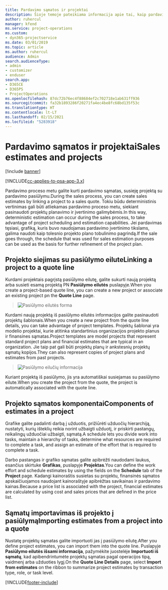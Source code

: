 ```yaml
---
title: Pardavimo sąmatos ir projektai
description: Šioje temoje pateikiama informacija apie tai, kaip pardavimo proceso metu pasinaudoti tvarkaraščio ir sąmatų privalumais.
author: ruhercul
manager: kfend
ms.service: project-operations
ms.custom:
- dyn365-projectservice
ms.date: 03/01/2019
ms.topic: article
ms.author: ruhercul
audience: Admin
search.audienceType:
- admin
- customizer
- enduser
search.app:
- D365CE
- D365PS
- ProjectOperations
ms.openlocfilehash: 87dc72b76ec4f88684ef2c702718e1ab631ff936
ms.sourcegitcommit: fa32b1893286f20271fa4ec4be8fc68bd135f53c
ms.translationtype: HT
ms.contentlocale: lt-LT
ms.lasthandoff: 02/15/2021
ms.locfileid: "5283918"
---
```

# <a name="sales-estimates-and-projects"></a><span data-ttu-id="dad2b-103">Pardavimo sąmatos ir projektai</span><span class="sxs-lookup"><span data-stu-id="dad2b-103">Sales estimates and projects</span></span>

[!include [banner](../includes/psa-now-project-operations.md)]

[!INCLUDE[cc-applies-to-psa-app-3.x](../includes/cc-applies-to-psa-app-3x.md)]

<span data-ttu-id="dad2b-104">Pardavimo proceso metu galite kurti pardavimo sąmatas, susieję projektą su pardavimo pasiūlymu.</span><span class="sxs-lookup"><span data-stu-id="dad2b-104">During the sales process, you can create sales estimates by linking a project to a sales quote.</span></span> <span data-ttu-id="dad2b-105">Tokiu būdu deterministinis vertinimas gali būti atliekamas pardavimo proceso metu, siekiant pasinaudoti projektų planavimo ir įvertinimo galimybėmis.</span><span class="sxs-lookup"><span data-stu-id="dad2b-105">In this way, deterministic estimation can occur during the sales process, to take advantage of project scheduling and estimation capabilities.</span></span> <span data-ttu-id="dad2b-106">Jei pardavimas tęsiasi, grafiką, kuris buvo naudojamas pardavimo įvertinimo tikslams, galima naudoti kaip tolesnio projekto plano tobulinimo pagrindą.</span><span class="sxs-lookup"><span data-stu-id="dad2b-106">If the sale goes through, the schedule that was used for sales estimation purposes can be used as the basis for further refinement of the project plan.</span></span>

## <a name="linking-a-project-to-a-quote-line"></a><span data-ttu-id="dad2b-107">Projekto siejimas su pasiūlymo eilute</span><span class="sxs-lookup"><span data-stu-id="dad2b-107">Linking a project to a quote line</span></span>

<span data-ttu-id="dad2b-108">Kurdami projektais pagrįstą pasiūlymo eilutę, galite sukurti naują projektą arba susieti esamą projektą PN **Pasiūlymo eilutės** puslapyje.</span><span class="sxs-lookup"><span data-stu-id="dad2b-108">When you create a project-based quote line, you can create a new project or associate an existing project pn the **Quote Line** page.</span></span> 

> ![Pasiūlymo eilutės forma](media/project-8.png)
 
<span data-ttu-id="dad2b-110">Kurdami naują projektą iš pasiūlymo eilutės informacijos galite pasinaudoti projektų šablonais.</span><span class="sxs-lookup"><span data-stu-id="dad2b-110">When you create a new project from the quote line details, you can take advantage of project templates.</span></span> <span data-ttu-id="dad2b-111">Projektų šablonai yra modelio projektai, kurie atitinka standartinius organizacijos projekto planus ir finansines sąmatas.</span><span class="sxs-lookup"><span data-stu-id="dad2b-111">Project templates are model projects that represent standard project plans and financial estimates that are typical in an organization.</span></span> <span data-ttu-id="dad2b-112">Jie taip pat gali būti projektų planų ir ankstesnių projektų sąmatų kopijos.</span><span class="sxs-lookup"><span data-stu-id="dad2b-112">They can also represent copies of project plans and estimates from past projects.</span></span>

> ![Pasiūlymo eilučių informacija](media/project-9.png)
  
<span data-ttu-id="dad2b-114">Kuriant projektą iš pasiūlymo, jis yra automatiškai susiejamas su pasiūlymo eilute.</span><span class="sxs-lookup"><span data-stu-id="dad2b-114">When you create the project from the quote, the project is automatically associated with the quote line.</span></span>

## <a name="components-of-estimates-in-a-project"></a><span data-ttu-id="dad2b-115">Projekto sąmatos komponentai</span><span class="sxs-lookup"><span data-stu-id="dad2b-115">Components of estimates in a project</span></span>

<span data-ttu-id="dad2b-116">Grafike galite padalinti darbą į užduotis, prižiūrėti užduočių hierarchiją, nustatyti, kurių išteklių reikia norint užbaigti užduotį, ir priskirti pastangų, reikalingų užduočiai užbaigti, sąmatą.</span><span class="sxs-lookup"><span data-stu-id="dad2b-116">A schedule lets you divide work into tasks, maintain a hierarchy of tasks, determine what resources are required to complete a task, and assign an estimate of the effort that is required to complete a task.</span></span>

<span data-ttu-id="dad2b-117">Darbo pastangas ir grafiko sąmatas galite apibrėžti naudodami laukus, esančius skirtuke **Grafikas**, puslapyje **Projektas**.</span><span class="sxs-lookup"><span data-stu-id="dad2b-117">You can define the work effort and schedule estimates by using the fields on the **Schedule** tab of the **Project** page.</span></span> <span data-ttu-id="dad2b-118">Kadangi kainoraštis susietas su projektu, finansinės sąmatos apskaičiuojamos naudojant kainoraštyje apibrėžtas savikainas ir pardavimo kainas.</span><span class="sxs-lookup"><span data-stu-id="dad2b-118">Because a price list is associated with the project, financial estimates are calculated by using cost and sales prices that are defined in the price list.</span></span>

## <a name="importing-estimates-from-a-project-into-a-quote"></a><span data-ttu-id="dad2b-119">Sąmatų importavimas iš projekto į pasiūlymą</span><span class="sxs-lookup"><span data-stu-id="dad2b-119">Importing estimates from a project into a quote</span></span>

<span data-ttu-id="dad2b-120">Nustatę projektų sąmatas galite importuoti jas į pasiūlymo eilutę.</span><span class="sxs-lookup"><span data-stu-id="dad2b-120">After you define project estimates, you can import them into the quote line.</span></span> <span data-ttu-id="dad2b-121">Puslapyje **Pasiūlymo eilutės išsami informacija**, pažymėkite juostelėje **Importuoti iš sąmatų**, kad apibendrintumėte projektų sąmatas pagal operacijos tipą, vaidmenį arba užduoties lygį.</span><span class="sxs-lookup"><span data-stu-id="dad2b-121">On the **Quote Line Details** page, select **Import from estimates** on the ribbon to summarize project estimates by transaction type, role, or task level.</span></span>


[!INCLUDE[footer-include](../includes/footer-banner.md)]